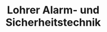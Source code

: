 ---
title: "Lohrer Alarm- und Sicherheitstechnik"
url: /weinheim/lohrer-alarm-und-sicherheitstechnik/
shop: Sicherheit
---